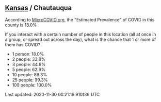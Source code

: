 
## [Kansas](/united-states/kansas) / Chautauqua

According to [MicroCOVID.org](http://microcovid.org),
the "Estimated Prevalence" of COVID in this county is 18.0%

If you interact with a certain number of people in this location
(all at once in a group, or spread out across the day), what is the chance that
1 or more of them has COVID?

- 1 person: 18.0%
- 2 people: 32.8%
- 3 people: 44.9%
- 5 people: 62.9%
- 10 people: 86.3%
- 25 people: 99.3%
- 100 people: 100.0%

Last updated: 2020-11-30 00:21:19.910136 UTC
